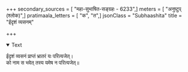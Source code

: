 +++
secondary_sources = [ "महा-सुभाषित-सङ्ग्रहः - 6233",]
meters = [ "अनुष्टुप् (श्लोक)",]
pratimaala_letters = [ "क", "त",]
jsonClass = "Subhaashita"
title = "ईदृशं व्यसनम्"

+++

<details open><summary>Text</summary>

ईदृशं व्यसनं प्राप्तं भ्रातरं यः परित्यजेत्।  
को नाम स भवेत् तस्य यमेष न परित्यजेत्॥
</details>
